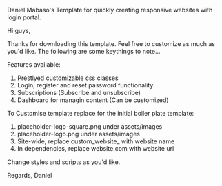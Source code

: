 Daniel Mabaso's Template for quickly creating responsive websites with login portal.

Hi guys,

Thanks for downloading this template. Feel free to customize as much as you'd like. The following are some keythings to note...

Features available:
1. Prestlyed customizable css classes
2. Login, register and reset password functionality
3. Subscriptions (Subscribe and unsubscribe)
4. Dashboard for managin content (Can be customized)

To Customise template replace for the initial boiler plate template:
1. placeholder-logo-square.png under assets/images
2. placeholder-logo.png under assets/images
3. Site-wide, replace custom_website_ with website name
4. In dependencies, replace website.com with website url

Change styles and scripts as you'd like.

Regards, 
Daniel